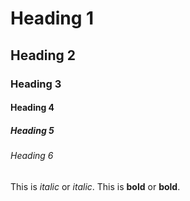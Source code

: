 # Heading 1

## Heading 2

### Heading 3

#### Heading 4

##### Heading 5

###### Heading 6

This is *italic* or _italic_.
This is **bold** or __bold__.

